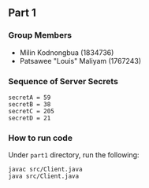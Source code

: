 ## Part 1
### Group Members
- Milin Kodnongbua (1834736)
- Patsawee "Louis" Maliyam (1767243)

### Sequence of Server Secrets
```
secretA = 59
secretB = 38
secretC = 205
secretD = 21
```

### How to run code
Under `part1` directory, run the following:
```
javac src/Client.java
java src/Client.java
```